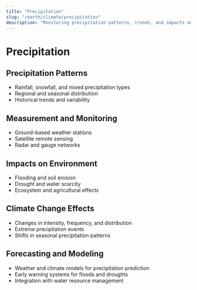 ```yaml
---
title: "Precipitation"
slug: "/earth/climate/precipitation"
description: "Monitoring precipitation patterns, trends, and impacts on climate and ecosystems."
---
```


# Precipitation

## Precipitation Patterns
- Rainfall, snowfall, and mixed precipitation types
- Regional and seasonal distribution
- Historical trends and variability

## Measurement and Monitoring
- Ground-based weather stations
- Satellite remote sensing
- Radar and gauge networks

## Impacts on Environment
- Flooding and soil erosion
- Drought and water scarcity
- Ecosystem and agricultural effects

## Climate Change Effects
- Changes in intensity, frequency, and distribution
- Extreme precipitation events
- Shifts in seasonal precipitation patterns

## Forecasting and Modeling
- Weather and climate models for precipitation prediction
- Early warning systems for floods and droughts
- Integration with water resource management
